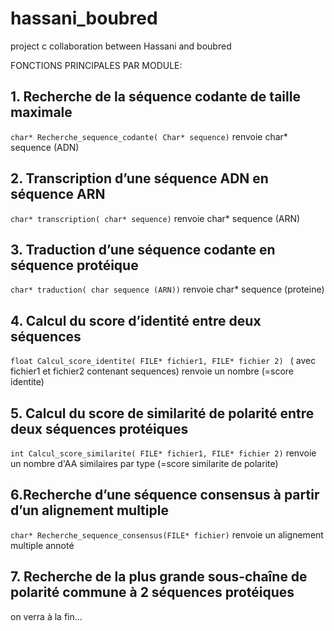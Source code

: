 # hassani_boubred
project c collaboration between Hassani and boubred

FONCTIONS PRINCIPALES PAR MODULE:

## 1. Recherche de la séquence codante de taille maximale
``char* Recherche_sequence_codante( Char* sequence)`` renvoie char* sequence (ADN)

## 2. Transcription d’une séquence ADN en séquence ARN
``char* transcription( char* sequence)`` renvoie char* sequence (ARN)

## 3. Traduction d’une séquence codante en séquence protéique 
``char* traduction( char sequence (ARN))`` renvoie char* sequence (proteine)

## 4. Calcul du score d’identité entre deux séquences
``float Calcul_score_identite( FILE* fichier1, FILE* fichier 2) `` ( avec fichier1 et fichier2 contenant sequences) renvoie un nombre (=score identite)

## 5. Calcul du score de similarité de polarité entre deux séquences protéiques
``int Calcul_score_similarite( FILE* fichier1, FILE* fichier 2)`` renvoie un nombre d'AA similaires par type (=score similarite de polarite)

## 6.Recherche d’une séquence consensus à partir d’un alignement multiple  
``char* Recherche_sequence_consensus(FILE* fichier)`` renvoie un alignement multiple annoté

## 7. Recherche de la plus grande sous-chaîne de polarité commune à 2 séquences protéiques
on verra à la fin...
